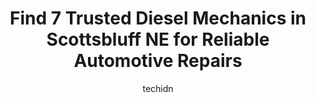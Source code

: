 ---
layout: ampstory
image: https://images.unsplash.com/photo-1598543877974-8fc727861c38?ixlib=rb-4.0.3&ixid=MnwxMjA3fDB8MHxwaG90by1wYWdlfHx8fGVufDB8fHx8&auto=format&fit=crop&w=640&h=853&q=80
author: techidn
featured: false
description: If youre in need of trustworthy and skilled Diesel Mechanic in Scottsbluff NE, USA, youll be pleased to discover the 7 best Diesel Mechanic in town. Their expertise and commitment to custo
title: Find 7 Trusted Diesel Mechanics in Scottsbluff NE for Reliable Automotive Repairs
cover:
   title: Find 7 Trusted Diesel Mechanics in Scottsbluff NE for Reliable Automotive Repairs
   subtitle: Rickpate
   background: https://images.unsplash.com/photo-1598543877974-8fc727861c38?ixlib=rb-4.0.3&ixid=MnwxMjA3fDB8MHxwaG90by1wYWdlfHx8fGVufDB8fHx8&auto=format&fit=crop&w=640&h=853&q=80

pages: 
 - layout: thirds
   top: <h1>#1 Russels Automotive</h1>
   bottom: "<p>Ive been using Russells for the past 6 years.  They are very professional, always give me an estimate before the job is done, and they guarantee their work for 36 months</p>"
   background: https://www.knot35.com/toplist/wp-content/uploads/2023/06/best-diesel-mechanic-1-in-scottsbluff-ne-1685841513.jpeg
   backgroundblur: true
 - layout: thirds
   top: <h1>#2 Floyds Truck Center</h1>
   bottom: "<p>322 S Beltline Hwy E, Scottsbluff, NE 69361, United States</p>"
   background: https://www.knot35.com/toplist/wp-content/uploads/2023/06/best-diesel-mechanic-2-in-scottsbluff-ne-1685841514.jpeg
   cta:
      link: https://www.knot35.com/toplist/find-7-trusted-diesel-mechanics-in-scottsbluff-ne-for-reliable-automotive-repairs/
      text: Find 7 Trusted Diesel Mechanics in Scottsbluff NE for Reliable Automotive Repairs
 - layout: thirds
   top: <h1>#3 Arts Repair Service, LLC</h1>
   bottom: "<p>40840 Sugar Factory Rd, Scottsbluff, NE 69361, United States</p>"
   background: https://www.knot35.com/toplist/wp-content/uploads/2023/06/best-diesel-mechanic-3-in-scottsbluff-ne-1685841514.jpeg
   cta:
      link: https://www.knot35.com/toplist/find-7-trusted-diesel-mechanics-in-scottsbluff-ne-for-reliable-automotive-repairs/
      text: Find 7 Trusted Diesel Mechanics in Scottsbluff NE for Reliable Automotive Repairs
 - layout: thirds
   top: <h1>#4 Twin City Auto</h1>
   bottom: "<p>1802 E Overland, Scottsbluff, NE 69361, United States</p>"
   background: https://images.unsplash.com/photo-1618556658017-fd9c732d1360?ixlib=rb-4.0.3&ixid=MnwxMjA3fDB8MHxwaG90by1wYWdlfHx8fGVufDB8fHx8&auto=format&fit=crop&w=640&h=853&q=80
   cta:
      link: https://www.knot35.com/toplist/find-7-trusted-diesel-mechanics-in-scottsbluff-ne-for-reliable-automotive-repairs/
      text: Find 7 Trusted Diesel Mechanics in Scottsbluff NE for Reliable Automotive Repairs
 - layout: thirds
   top: <h1>#5 Bee Line Services Inc</h1>
   bottom: "<p>1608 Ave A, Scottsbluff, NE 69361, United States</p>"
   background: https://images.unsplash.com/photo-1534312527009-56c7016453e6?ixlib=rb-4.0.3&ixid=MnwxMjA3fDB8MHxwaG90by1wYWdlfHx8fGVufDB8fHx8&auto=format&fit=crop&w=640&h=853&q=80
   cta:
      link: https://www.knot35.com/toplist/find-7-trusted-diesel-mechanics-in-scottsbluff-ne-for-reliable-automotive-repairs/
      text: Find 7 Trusted Diesel Mechanics in Scottsbluff NE for Reliable Automotive Repairs
 - layout: thirds
   top: <h1>#6 Hi Tech Auto Services</h1>
   bottom: "<p>230330 Highland Rd, Scottsbluff, NE 69361, United States</p>"
   background: https://images.unsplash.com/photo-1510906594845-bc082582c8cc?ixlib=rb-4.0.3&ixid=MnwxMjA3fDB8MHxwaG90by1wYWdlfHx8fGVufDB8fHx8&auto=format&fit=crop&w=640&h=853&q=80
   cta:
      link: https://www.knot35.com/toplist/find-7-trusted-diesel-mechanics-in-scottsbluff-ne-for-reliable-automotive-repairs/
      text: Find 7 Trusted Diesel Mechanics in Scottsbluff NE for Reliable Automotive Repairs
 - layout: thirds
   top: <h1>#7 Millers Auto Services</h1>
   bottom: "<p>821 W 33rd St, Scottsbluff, NE 69361, United States</p>"
   background: https://images.unsplash.com/photo-1489694553447-4c9339da310d?ixlib=rb-4.0.3&ixid=MnwxMjA3fDB8MHxwaG90by1wYWdlfHx8fGVufDB8fHx8&auto=format&fit=crop&w=640&h=853&q=80
   cta:
      link: https://www.knot35.com/toplist/find-7-trusted-diesel-mechanics-in-scottsbluff-ne-for-reliable-automotive-repairs/
      text: Find 7 Trusted Diesel Mechanics in Scottsbluff NE for Reliable Automotive Repairs
 - layout: thirds
   middle: Continue reading...
   background: https://images.unsplash.com/photo-1597773150796-e5c14ebecbf5?ixlib=rb-4.0.3&ixid=MnwxMjA3fDB8MHxwaG90by1wYWdlfHx8fGVufDB8fHx8&auto=format&fit=crop&w=640&h=853&q=80
   cta:
      link: https://www.knot35.com/toplist/find-7-trusted-diesel-mechanics-in-scottsbluff-ne-for-reliable-automotive-repairs/
      text: Find 7 Trusted Diesel Mechanics in Scottsbluff NE for Reliable Automotive Repairs
      
---